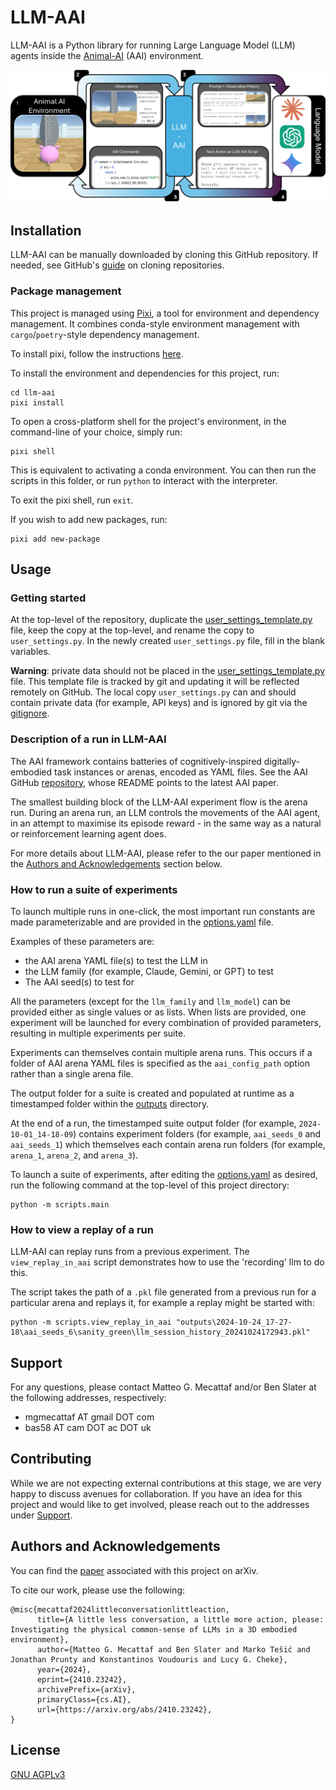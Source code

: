 # LLM-AAI
LLM-AAI is a Python library for running Large Language Model (LLM) agents inside the [Animal-AI](https://github.com/Kinds-of-Intelligence-CFI/animal-ai?tab=readme-ov-file) (AAI) environment.

![alt text](figures/aai-llm-summary-schematic.png)

## Installation
LLM-AAI can be manually downloaded by cloning this GitHub repository.
If needed, see GitHub's [guide](https://docs.github.com/en/repositories/creating-and-managing-repositories/cloning-a-repository) on cloning repositories.

### Package management
This project is managed using [Pixi](https://pixi.sh/latest/), a tool for environment and dependency management. It combines conda-style environment management with `cargo`/`poetry`-style dependency management.

To install pixi, follow the instructions [here](https://pixi.sh/latest/#autocompletion).

To install the environment and dependencies for this project, run:
```shell
cd llm-aai
pixi install
```

To open a cross-platform shell for the project's environment, in the command-line of your choice, simply run:

```shell
pixi shell
```

This is equivalent to activating a conda environment. You can then run the scripts in this folder, or run `python` to interact with the interpreter.

To exit the pixi shell, run `exit`.

If you wish to add new packages, run:

```shell
pixi add new-package
```

## Usage
### Getting started
At the top-level of the repository, duplicate the [user_settings_template.py](user_settings_template.py) file, keep the copy at the top-level, and rename the copy to ```user_settings.py```.
In the newly created ```user_settings.py``` file, fill in the blank variables.

**Warning**: private data should not be placed in the [user_settings_template.py](user_settings_template.py) file.
This template file is tracked by git and updating it will be reflected remotely on GitHub.
The local copy ```user_settings.py``` can and should contain private data (for example, API keys) and is ignored by git via the [gitignore](.gitignore).

### Description of a run in LLM-AAI
The AAI framework contains batteries of cognitively-inspired digitally-embodied task instances or arenas, encoded as YAML files. See the AAI GitHub [repository](https://github.com/Kinds-of-Intelligence-CFI/animal-ai?tab=readme-ov-file), whose README points to the latest AAI paper.

The smallest building block of the LLM-AAI experiment flow is the arena run. During an arena run, an LLM controls the movements of the AAI agent, in an attempt to maximise its episode reward - in the same way as a natural or reinforcement learning agent does.

For more details about LLM-AAI, please refer to the our paper mentioned in the [Authors and Acknowledgements](#authors-and-acknowledgements) section below.

### How to run a suite of experiments
To launch multiple runs in one-click, the most important run constants are made parameterizable and are provided in the [options.yaml](options.yaml) file.

Examples of these parameters are:
- the AAI arena YAML file(s) to test the LLM in
- the LLM family (for example, Claude, Gemini, or GPT) to test
- The AAI seed(s) to test for

All the parameters (except for the ```llm_family``` and ```llm_model```) can be provided either as single values or as lists.
When lists are provided, one experiment will be launched for every combination of provided parameters, resulting in multiple experiments per suite.

Experiments can themselves contain multiple arena runs. This occurs if a folder of AAI arena YAML files is specified as the ```aai_config_path``` option rather than a single arena file.

The output folder for a suite is created and populated at runtime as a timestamped folder within the [outputs](outputs) directory.

At the end of a run, the timestamped suite output folder (for example, ```2024-10-01_14-18-09```) contains experiment folders (for example, ```aai_seeds_0``` and ```aai_seeds_1```) which themselves each contain arena run folders (for example, ```arena_1```, ```arena_2```, and ```arena_3```).

To launch a suite of experiments, after editing the [options.yaml](options.yaml) as desired, run the following command at the top-level of this project directory:
```shell
python -m scripts.main
```

### How to view a replay of a run
LLM-AAI can replay runs from a previous experiment. The `view_replay_in_aai` script demonstrates how to use the 'recording' llm to do this.

The script takes the path of a `.pkl` file generated from a previous run for a particular arena and replays it, for example a replay might be started with:

```shell
python -m scripts.view_replay_in_aai "outputs\2024-10-24_17-27-18\aai_seeds_6\sanity_green\llm_session_history_20241024172943.pkl"
```

## Support
For any questions, please contact Matteo G. Mecattaf and/or Ben Slater at the following addresses, respectively:
- mgmecattaf AT gmail DOT com
- bas58 AT cam DOT ac DOT uk

## Contributing
While we are not expecting external contributions at this stage, we are very happy to discuss avenues for collaboration.
If you have an idea for this project and would like to get involved, please reach out to the addresses under [Support](#support).

## Authors and Acknowledgements
You can find the [paper](https://arxiv.org/abs/2410.23242v1) associated with this project on arXiv.

To cite our work, please use the following:
```
@misc{mecattaf2024littleconversationlittleaction,
      title={A little less conversation, a little more action, please: Investigating the physical common-sense of LLMs in a 3D embodied environment}, 
      author={Matteo G. Mecattaf and Ben Slater and Marko Tešić and Jonathan Prunty and Konstantinos Voudouris and Lucy G. Cheke},
      year={2024},
      eprint={2410.23242},
      archivePrefix={arXiv},
      primaryClass={cs.AI},
      url={https://arxiv.org/abs/2410.23242}, 
}
```

## License
[GNU AGPLv3](https://choosealicense.com/licenses/agpl-3.0/)